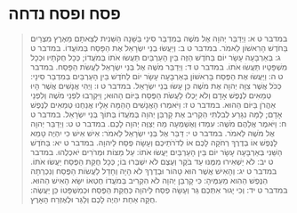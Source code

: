 # פסח ופסח נדחה

> במדבר ט א: וַיְדַבֵּר יְהוָה אֶל מֹשֶׁה בְמִדְבַּר סִינַי בַּשָּׁנָה הַשֵּׁנִית לְצֵאתָם מֵאֶרֶץ מִצְרַיִם בַּחֹדֶשׁ הָרִאשׁוֹן לֵאמֹר.
> במדבר ט ב: וְיַעֲשׂוּ בְנֵי יִשְׂרָאֵל אֶת הַפָּסַח בְּמוֹעֲדוֹ.
> במדבר ט ג: בְּאַרְבָּעָה עָשָׂר יוֹם בַּחֹדֶשׁ הַזֶּה בֵּין הָעַרְבַּיִם תַּעֲשׂוּ אֹתוֹ בְּמֹעֲדוֹ; כְּכָל חֻקֹּתָיו וּכְכָל מִשְׁפָּטָיו תַּעֲשׂוּ אֹתוֹ.
> במדבר ט ד: וַיְדַבֵּר מֹשֶׁה אֶל בְּנֵי יִשְׂרָאֵל לַעֲשֹׂת הַפָּסַח.
> במדבר ט ה: וַיַּעֲשׂוּ אֶת הַפֶּסַח בָּרִאשׁוֹן בְּאַרְבָּעָה עָשָׂר יוֹם לַחֹדֶשׁ בֵּין הָעַרְבַּיִם בְּמִדְבַּר סִינָי:  כְּכֹל אֲשֶׁר צִוָּה יְהוָה אֶת מֹשֶׁה כֵּן עָשׂוּ בְּנֵי יִשְׂרָאֵל.
> במדבר ט ו: וַיְהִי אֲנָשִׁים אֲשֶׁר הָיוּ טְמֵאִים לְנֶפֶשׁ אָדָם וְלֹא יָכְלוּ לַעֲשֹׂת הַפֶּסַח בַּיּוֹם הַהוּא; וַיִּקְרְבוּ לִפְנֵי מֹשֶׁה וְלִפְנֵי אַהֲרֹן בַּיּוֹם הַהוּא.
> במדבר ט ז: וַיֹּאמְרוּ הָאֲנָשִׁים הָהֵמָּה אֵלָיו אֲנַחְנוּ טְמֵאִים לְנֶפֶשׁ אָדָם; לָמָּה נִגָּרַע לְבִלְתִּי הַקְרִיב אֶת קָרְבַּן יְהוָה בְּמֹעֲדוֹ בְּתוֹךְ בְּנֵי יִשְׂרָאֵל.
> במדבר ט ח: וַיֹּאמֶר אֲלֵהֶם מֹשֶׁה:  עִמְדוּ וְאֶשְׁמְעָה מַה יְצַוֶּה יְהוָה לָכֶם.
> במדבר ט ט: וַיְדַבֵּר יְהוָה אֶל מֹשֶׁה לֵּאמֹר.
> במדבר ט י: דַּבֵּר אֶל בְּנֵי יִשְׂרָאֵל לֵאמֹר:  אִישׁ אִישׁ כִּי יִהְיֶה טָמֵא לָנֶפֶשׁ אוֹ בְדֶרֶךְ רְחֹקָה לָכֶם אוֹ לְדֹרֹתֵיכֶם וְעָשָׂה פֶסַח לַיהוָה.
> במדבר ט יא: בַּחֹדֶשׁ הַשֵּׁנִי בְּאַרְבָּעָה עָשָׂר יוֹם בֵּין הָעַרְבַּיִם יַעֲשׂוּ אֹתוֹ:  עַל מַצּוֹת וּמְרֹרִים יֹאכְלֻהוּ.
> במדבר ט יב: לֹא יַשְׁאִירוּ מִמֶּנּוּ עַד בֹּקֶר וְעֶצֶם לֹא יִשְׁבְּרוּ בוֹ; כְּכָל חֻקַּת הַפֶּסַח יַעֲשׂוּ אֹתוֹ.
> במדבר ט יג: וְהָאִישׁ אֲשֶׁר הוּא טָהוֹר וּבְדֶרֶךְ לֹא הָיָה וְחָדַל לַעֲשׂוֹת הַפֶּסַח וְנִכְרְתָה הַנֶּפֶשׁ הַהִוא מֵעַמֶּיהָ:  כִּי קָרְבַּן יְהוָה לֹא הִקְרִיב בְּמֹעֲדוֹ חֶטְאוֹ יִשָּׂא הָאִישׁ הַהוּא.
> במדבר ט יד: וְכִי יָגוּר אִתְּכֶם גֵּר וְעָשָׂה פֶסַח לַיהוָה כְּחֻקַּת הַפֶּסַח וּכְמִשְׁפָּטוֹ כֵּן יַעֲשֶׂה:  חֻקָּה אַחַת יִהְיֶה לָכֶם וְלַגֵּר וּלְאֶזְרַח הָאָרֶץ. 
 

